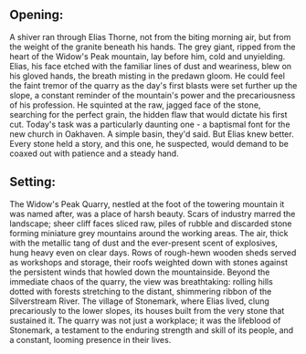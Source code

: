 ## Opening:

A shiver ran through Elias Thorne, not from the biting morning air, but from the weight of the granite beneath his hands. The grey giant, ripped from the heart of the Widow's Peak mountain, lay before him, cold and unyielding. Elias, his face etched with the familiar lines of dust and weariness, blew on his gloved hands, the breath misting in the predawn gloom. He could feel the faint tremor of the quarry as the day's first blasts were set further up the slope, a constant reminder of the mountain's power and the precariousness of his profession. He squinted at the raw, jagged face of the stone, searching for the perfect grain, the hidden flaw that would dictate his first cut. Today's task was a particularly daunting one - a baptismal font for the new church in Oakhaven. A simple basin, they'd said. But Elias knew better. Every stone held a story, and this one, he suspected, would demand to be coaxed out with patience and a steady hand.

## Setting:

The Widow's Peak Quarry, nestled at the foot of the towering mountain it was named after, was a place of harsh beauty. Scars of industry marred the landscape; sheer cliff faces sliced raw, piles of rubble and discarded stone forming miniature grey mountains around the working areas. The air, thick with the metallic tang of dust and the ever-present scent of explosives, hung heavy even on clear days. Rows of rough-hewn wooden sheds served as workshops and storage, their roofs weighted down with stones against the persistent winds that howled down the mountainside. Beyond the immediate chaos of the quarry, the view was breathtaking: rolling hills dotted with forests stretching to the distant, shimmering ribbon of the Silverstream River. The village of Stonemark, where Elias lived, clung precariously to the lower slopes, its houses built from the very stone that sustained it. The quarry was not just a workplace; it was the lifeblood of Stonemark, a testament to the enduring strength and skill of its people, and a constant, looming presence in their lives.
